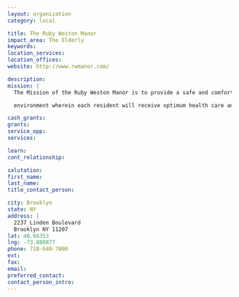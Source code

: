 ```yaml
---
layout: organization
category: local

title: The Ruby Weston Manor
impact_area: The Elderly
keywords: 
location_services: 
location_offices: 
website: http://www.rwmanor.com/

description: 
mission: |
  The Mission of the Ruby Weston Manor is to provide a safe and comfortable

  environment wherein each resident will receive optimum health care and support services designed to promote their physical. social, spiritual and psychological well being.

cash_grants: 
grants: 
service_opp: 
services: 

learn: 
cont_relationship: 

salutation: 
first_name: 
last_name: 
title_contact_person: 

city: Brooklyn
state: NY
address: |
  2237 Linden Boulevard     
  Brooklyn NY 11207
lat: 40.66353
lng: -73.880877
phone: 718-649-7000
ext: 
fax: 
email: 
preferred_contact: 
contact_person_intro: 
---
```

